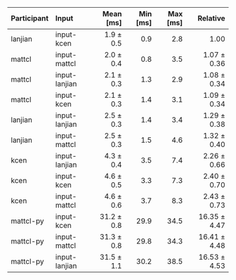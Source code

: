 | Participant | Input | Mean [ms] | Min [ms] | Max [ms] | Relative |
|:---|:---|---:|---:|---:|---:|
| lanjian | input-kcen | 1.9 ± 0.5 | 0.9 | 2.8 | 1.00 |
| mattcl | input-mattcl | 2.0 ± 0.4 | 0.8 | 3.5 | 1.07 ± 0.36 |
| mattcl | input-lanjian | 2.1 ± 0.3 | 1.3 | 2.9 | 1.08 ± 0.34 |
| mattcl | input-kcen | 2.1 ± 0.3 | 1.4 | 3.1 | 1.09 ± 0.34 |
| lanjian | input-lanjian | 2.5 ± 0.3 | 1.4 | 3.4 | 1.29 ± 0.38 |
| lanjian | input-mattcl | 2.5 ± 0.3 | 1.5 | 4.6 | 1.32 ± 0.40 |
| kcen | input-lanjian | 4.3 ± 0.4 | 3.5 | 7.4 | 2.26 ± 0.66 |
| kcen | input-kcen | 4.6 ± 0.5 | 3.3 | 7.3 | 2.40 ± 0.70 |
| kcen | input-mattcl | 4.6 ± 0.6 | 3.7 | 8.3 | 2.43 ± 0.73 |
| mattcl-py | input-kcen | 31.2 ± 0.8 | 29.9 | 34.5 | 16.35 ± 4.47 |
| mattcl-py | input-mattcl | 31.3 ± 0.8 | 29.8 | 34.3 | 16.41 ± 4.48 |
| mattcl-py | input-lanjian | 31.5 ± 1.1 | 30.2 | 38.5 | 16.53 ± 4.53 |
